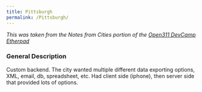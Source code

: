 ```yaml
---
title: Pittsburgh
permalink: /Pittsburgh/
---
```


*This was taken from the Notes from Cities portion of the [Open311 DevCamp Etherpad](http://etherpad.com/wCotZZ0OCE)*

### General Description

Custom backend. The city wanted multiple different data exporting options, XML, email, db, spreadsheet, etc. Had client side (iphone), then server side that provided lots of options.
